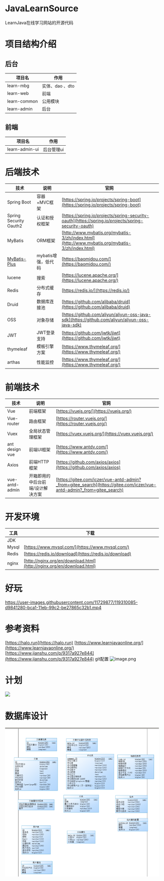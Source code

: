# JavaLearnSource
LearnJava在线学习网站的开源代码

# 项目结构介绍
## 后台
| 项目名 | 作用 |
| --- | --- |
| learn-mbg | 实体、dao 、dto|
| learn-web | 前端 |
| learn-common | 公用模块 |
| learn-admin | 后台 |


## 前端

| 项目名 | 作用 |
| --- | --- |
| learn-admin-ui | 后台管理ui |

# 后端技术
| 技术 | 说明 | 官网 |
| --- | --- | --- |
| Spring Boot | 容器+MVC框架 | [https://spring.io/projects/spring-boot](https://spring.io/projects/spring-boot) |
| Spring Security Oauth2 | 认证和授权框架 | [https://spring.io/projects/spring-security-oauth](https://spring.io/projects/spring-security-oauth) |
| MyBatis | ORM框架 | [http://www.mybatis.org/mybatis-3/zh/index.html](http://www.mybatis.org/mybatis-3/zh/index.html) |
| [MyBatis-Plus](https://baomidou.com/) | mybatis增强，低代码 | [https://baomidou.com/](https://baomidou.com/) |
| lucene | 搜索 | [https://lucene.apache.org/](https://lucene.apache.org/) |
| Redis | 分布式缓存 | [https://redis.io/](https://redis.io/) |
| Druid | 数据库连接池 | [https://github.com/alibaba/druid](https://github.com/alibaba/druid) |
| OSS | 对象存储 | [https://github.com/aliyun/aliyun-oss-java-sdk](https://github.com/aliyun/aliyun-oss-java-sdk) |
| JWT | JWT登录支持 | [https://github.com/jwtk/jjwt](https://github.com/jwtk/jjwt) |
| thymeleaf | 模板引擎方案 | [https://www.thymeleaf.org/](https://www.thymeleaf.org/) |
| arthas |性能监控 | [https://www.thymeleaf.org/](https://www.thymeleaf.org/) |

# 前端技术
| 技术 | 说明 | 官网 |
| --- | --- | --- |
| Vue | 前端框架 | [https://vuejs.org/](https://vuejs.org/) |
| Vue-router | 路由框架 | [https://router.vuejs.org/](https://router.vuejs.org/) |
| Vuex | 全局状态管理框架 | [https://vuex.vuejs.org/](https://vuex.vuejs.org/) |
| ant design vue | 前端UI框架 | [https://www.antdv.com/](https://www.antdv.com/) |
| Axios | 前端HTTP框架 | [https://github.com/axios/axios](https://github.com/axios/axios) |
| vue-antd-admin | 开箱即用的中后台前端/设计解决方案 | [https://gitee.com/iczer/vue-antd-admin?_from=gitee_search](https://gitee.com/iczer/vue-antd-admin?_from=gitee_search) |



# 开发环境
| 工具 | 下载 |
| --- | --- |
| JDK |  |
| Mysql | [https://www.mysql.com/](https://www.mysql.com/) |
| Redis | [https://redis.io/download](https://redis.io/download) |
| nginx | [http://nginx.org/en/download.html](http://nginx.org/en/download.html) |

# 好玩
https://user-images.githubusercontent.com/11729877/119310085-d9841280-bca1-11eb-99c2-be27865c32b1.mp4

# 参考资料
[https://halo.run](https://halo.run)
[https://www.learnjavaonline.org/](https://www.learnjavaonline.org/)
[https://www.jianshu.com/p/9317a927e844](https://www.jianshu.com/p/9317a927e844) git配置
![image.png](https://cdn.nlark.com/yuque/0/2021/png/354158/1618128832822-2b27668a-a983-4dc8-8c1a-1001eb0a84e9.png#align=left&display=inline&height=23&margin=%5Bobject%20Object%5D&name=image.png&originHeight=46&originWidth=1046&size=42299&status=done&style=none&width=523)
# 计划
![](https://cdn.nlark.com/yuque/0/2021/jpeg/354158/1619537457787-191595e4-138e-4bad-901b-e2c57e76d5fc.jpeg)

# 数据库设计
![在这里插入图片描述](https://github.com/itwanger/JavaLearnSource/blob/main/doc/%E6%95%B0%E6%8D%AE%E5%BA%93.png)
